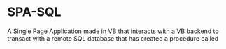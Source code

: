 # SPA-SQL
A Single Page Application made in VB that interacts with a VB backend to transact with a remote SQL database that has created a procedure called 
